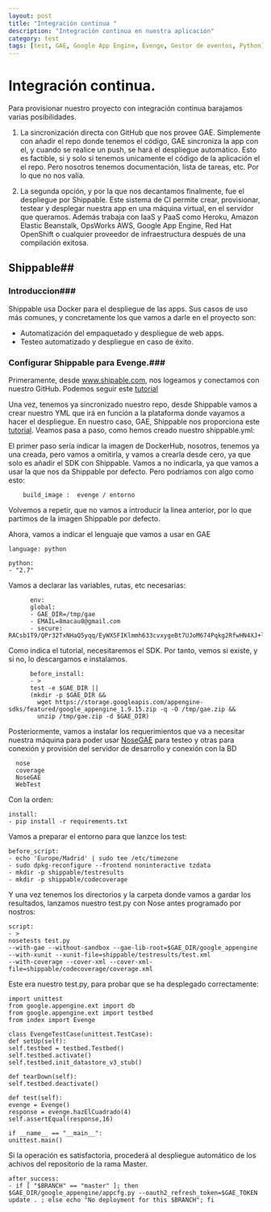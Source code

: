 ```yaml
---
layout: post
title: "Integración continua "
description: "Integración continua en nuestra aplicación"
category: test
tags: [test, GAE, Google App Engine, Evenge, Gestor de eventos, Python]
---
```


# Integración continua.

Para provisionar nuestro proyecto con integración continua barajamos varias posibilidades.

1. La sincronización directa con GitHub que nos provee GAE.
Simplemente con añadir el repo donde tenemos el código, GAE sincroniza la app con el, y cuando se realice un push, se hará el despliegue automático.
Esto es factible, si y solo si tenemos unicamente el código de la aplicación el el repo.
Pero nosotros tenemos documentación, lista de tareas, etc. Por lo que no nos valía.

2. La segunda opción, y por la que nos decantamos finalmente, fue el despliegue por Shippable.
Este sistema de CI permite crear, provisionar, testear y desplegar nuestra app en una máquina virtual, en el servidor que queramos.
Además trabaja con IaaS y PaaS como Heroku, Amazon Elastic Beanstalk, OpsWorks AWS, Google App Engine, Red Hat OpenShift o cualquier proveedor de infraestructura después de una compilación exitosa.

## Shippable##
### Introduccion###

Shippable usa Docker para el despliegue de las apps.
Sus casos de uso más comunes, y concretamente los que vamos a darle en el proyecto son:
- Automatización del empaquetado y despliegue de web apps.
- Testeo automatizado y despliegue en caso de éxito.

### Configurar Shippable para Evenge.###

Primeramente, desde www.shipable.com, nos logeamos y conectamos con nuestro GitHub. Podemos seguir este [tutorial](http://docs.shippable.com/en/latest/start.html#getstarted)

Una vez, tenemos ya sincronizado nuestro repo, desde Shippable vamos a crear nuestro YML que irá en función a la plataforma donde vayamos a hacer el despliegue.
En nuestro caso, GAE, Shippable nos proporciona este [tutorial](http://docs.shippable.com/en/latest/continuous_deployment.html#continuous-deployment-to-google-app-engine).
Veamos pasa a paso, como hemos creado nuestro shippable.yml:

El primer paso sería indicar la imagen de DockerHub, nosotros, tenemos ya una creada,
pero vamos a omitirla, y vamos a crearla desde cero, ya que solo es añadir el SDK con Shippable.
Vamos a no indicarla, ya que vamos a usar la que nos da Shippable por defecto. Pero podríamos con algo como esto:

        build_image :  evenge / entorno

Volvemos a repetir, que no vamos a introducir la linea anterior, por lo que partimos de la imagen Shippable por defecto.

Ahora, vamos a indicar el lenguaje que vamos a usar en GAE

```
language: python

python:
- "2.7"
```

Vamos a declarar las variables, rutas, etc necesarias:

```
      env:
      global:
      - GAE_DIR=/tmp/gae
      - EMAIL=8macau8@gmail.com
      - secure: RACsb1T9/QPr32TxNHaQ5yqq/EyWXSFIKlmmh633cvxygeBt7UJoM674Pqkg2RfwHN4XJ+lrC8s4FDffixbK4OXKr7aW0lNjLNcdPM/1NgZC1mimNGG+UOB1sAMkLUO909V+pMHq53f5oYb+s3aHFukq9zG5+d7+yNZ89bb+lX4ujhFjxMTltT8OOuQvzFwRkOoTH7CdfJDUqeF+MABCuzOFq1ewU6j0QqTi4DtZP4ZNNMA/8b0935U2tOdFlbQ8Xx1ZTm6UFrMGEJGlfRJAOKls20mXiF3wudYSXEw69PztNyJ2vg+WL7oE6xUobJHXOLIReevDm7KrmEC8p7Re4w==
```

Como indica el tutorial, necesitaremos el SDK. Por tanto, vemos si existe, y si no, lo descargamos e instalamos.
```
      before_install:
      - >
      test -e $GAE_DIR ||
      (mkdir -p $GAE_DIR &&
        wget https://storage.googleapis.com/appengine-sdks/featured/google_appengine_1.9.15.zip -q -O /tmp/gae.zip &&
        unzip /tmp/gae.zip -d $GAE_DIR)
```

Posteriormente, vamos a instalar los requerimientos que va a necesitar nuestra máquina para poder usar [NoseGAE](https://github.com/Trii/NoseGAE) para testeo y otras para conexión y provisión del servidor de desarrollo y conexión con la BD

      nose
      coverage
      NoseGAE
      WebTest
      
Con la orden:

    install:
    - pip install -r requirements.txt

Vamos a preparar el entorno para que lanzce los test:
```
before_script:
- echo 'Europe/Madrid' | sudo tee /etc/timezone
- sudo dpkg-reconfigure --frontend noninteractive tzdata
- mkdir -p shippable/testresults
- mkdir -p shippable/codecoverage
```
Y una vez tenemos los directorios y la carpeta donde vamos a gardar los resultados, lanzamos nuestro test.py con Nose antes programado por nostros:

```
script:
- >
nosetests test.py
--with-gae --without-sandbox --gae-lib-root=$GAE_DIR/google_appengine
--with-xunit --xunit-file=shippable/testresults/test.xml
--with-coverage --cover-xml --cover-xml-file=shippable/codecoverage/coverage.xml
```

Este era nuestro test.py, para probar que se ha desplegado correctamente:

```
import unittest
from google.appengine.ext import db
from google.appengine.ext import testbed
from index import Evenge

class EvengeTestCase(unittest.TestCase):
def setUp(self):
self.testbed = testbed.Testbed()
self.testbed.activate()
self.testbed.init_datastore_v3_stub()

def tearDown(self):
self.testbed.deactivate()

def test(self):
evenge = Evenge()
response = evenge.hazElCuadrado(4)
self.assertEqual(response,16)

if __name__ == "__main__":
unittest.main()
```

Si la operación es satisfactoria, procederá al despliegue automático de los achivos del repositorio de la rama Master.
```
after_success:
- if [ "$BRANCH" == "master" ]; then $GAE_DIR/google_appengine/appcfg.py --oauth2_refresh_token=$GAE_TOKEN update . ; else echo "No deployment for this $BRANCH"; fi
```
